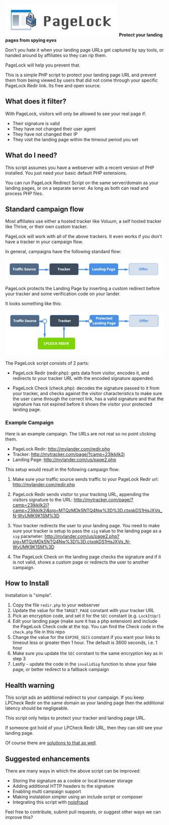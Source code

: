 ![](logo2.png)
**Protect your landing pages from spying eyes**

Don't you hate it when your landing page URLs get captured by spy tools, or handed around by affiliates so they can rip them.

PageLock will help you prevent that.

This is a simple PHP script to protect your landing page URL and prevent them from
being viewed by users that did not come through your specific PageLock Redir link. Its free and open source.


## What does it filter?

With PageLock, visitors will only be allowed to see your real page if:

* Their signature is valid
* They have not changed their user agent
* They have not changed their IP
* They visit the landing page within the timeout period you set


## What do I need?

This script assumes you have a webserver with a recent version of PHP installed. You just need your basic default PHP extensions.

You can run PageLock Redirect Script on the same server/domain as your landing pages, or on a separate server. As long as both can read and process PHP files.


## Standard campaign flow

Most affiliates use either a hosted tracker like Voluum, a self hosted tracker like Thrive, or their own custom tracker.

PageLock will work with all of the above trackers. It even works if you don't have a tracker in your campaign flow.

In general, campaigns have the following standard flow:

![](campaign1.png)

PageLock protects the Landing Page by inserting a custom redirect before your tracker and some verification code on your lander.

It looks something like this:

![](campaign2.png)

The PageLock script consists of 2 parts:

* PageLock Redir (redir.php): gets data from visitor, encodes it, and redirects to your tracker URL with the encoded signature appended.

* PageLock Check (check.php): decodes the signature passed to it from your tracker, and checks against the visitor characteristics to make sure the user came through the correct link, has a valid signature and that the signature has not expired before it shows the visitor your protected landing page.

### Example Campaign

Here is an example campaign. The URLs are not real so no point clicking them.

* PageLock Redir: http://mylander.com/redir.php
* Tracker: http://mytracker.com/page/?camp=23lkkjlk2j
* Landing Page: http://mylander.com/us/page2.php

This setup would result in the following campaign flow:

1. Make sure your traffic source sends traffic to your PageLock Redir url: http://mylander.com/redir.php

2. PageLock Redir sends visitor to your tracking URL, appending the visitors signature to the URL: http://mytracker.com/page/?camp=23lkkjlk2j?camp=23lkkjlk2j&sig=MTQzMDk5NTQ4Nw%3D%3D.ctxqkDS1HqJXVq_N-WyUMK9K1SM%3D

3. Your tracker redirects the user to your landing page. You need to make sure your tracker is setup to pass the `sig` value to the landing page as a `sig` parameter: http://mylander.com/us/page2.php?sig=MTQzMDk5NTQ4Nw%3D%3D.ctxqkDS1HqJXVq_N-WyUMK9K1SM%3D

4. The PageLock Check on the landing page checks the signature and if it is not valid, shows a custom page or redirects the user to another campaign.


## How to Install

Installation is "simple".

1. Copy the file `redir.php` to your webserver
2. Update the value for the `TARGET_PAGE` constant with your tracker URL
3. Pick an encryption code, and set it for the `SEC` constant (e.g. `LockItUp!`)
4. Edit your landing page (make sure it has a php extension) and include the PageLock Check code at the top. You can find the Check code in the `check.php` file in this repo
5. Change the value for the `EXPIRE_SECS` constant if you want your links to timeout less or greater then 1 hour. The default is 3600 seconds, i.e. 1 hour
6. Make sure you update the `SEC` constant to the same encryption key as in step 3
7. Lastly - update the code in the `invalidSig` function to show your fake page, or better redirect to a fallback campaign


## Health warning

This script ads an additional redirect to your campaign. If you keep LPCheck Redir on the same domain as your landing page then the additional latency should be negligeable.

This script only helps to protect your tracker and landing page URL.

If someone got hold of your LPCheck Redir URL, then they can still see your landing page.

Of course there are [solutions to that as well](http://noipfraud.com).


## Suggested enhancements

There are many ways in which the above script can be improved:

* Storing the signature as a cookie or local browser storage
* Adding additional HTTP headers to the signature
* Enabling multi campaign support
* Making instalation simpler using an include script or composer
* Integrating this script with [noipfraud](http://noipfraud.com)

Feel free to contribute, submit pull requests, or suggest other ways we can improve this?
